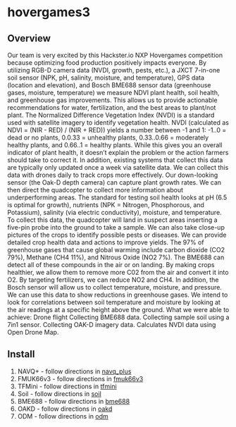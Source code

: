 # hovergames3

## Overview

Our team is very excited by this Hackster.io NXP Hovergames competition because optimizing food production positively impacts everyone.
By utilizing RGB-D camera data (NVDI, growth, pests, etc.), a JXCT 7-in-one soil sensor (NPK, pH, salinity, moisture, and temperature), GPS data (location and elevation), and Bosch BME688 sensor data (greenhouse gases, moisture, temperature) we measure NDVI plant health, soil health, and greenhouse gas improvements. This allows us to provide actionable recommendations for water, fertilization, and the best areas to plant/not plant.
The Normalized Difference Vegetation Index (NVDI)  is a standard used with satellite imagery to identify vegetation health. NVDI (calculated as NDVI = (NIR - RED) / (NIR + RED)) yields a number between -1 and 1: -1..0 = dead or no plants, 0.0.33 = unhealthy plants, 0.33..0.66 = moderately healthy plants, and 0.66..1 = healthy plants. While this gives you an overall indicator of plant health, it doesn’t explain the problem or the action farmers should take to correct it. In addition, existing systems that collect this data are typically only updated once a week via satellite data. We can collect this data with drones daily to track crops more effectively. Our down-looking sensor (the Oak-D depth camera) can capture plant growth rates.
We can then direct the quadcopter to collect more information about underperforming areas. The standard for testing soil health looks at pH (6.5 is optimal for growth), nutrients (NPK = Nitrogen, Phosphorous, and Potassium), salinity (via electric conductivity), moisture, and temperature. To collect this data, the quadcopter will land in suspect areas inserting a five-pin probe into the ground to take a sample. We can also take close-up pictures of the crops to identify possible pests or diseases. We can provide detailed crop health data and actions to improve yields.
The 97% of greenhouse gases that cause global warming include carbon dioxide (CO2 79%), Methane (CH4 11%), and Nitrous Oxide (NO2 7%). The BME688 can detect all of these compounds in the air or on landing. By making crops healthier, we allow them to remove more C02 from the air and convert it into O2. By targeting fertilizers, we can reduce NO2 and CH4. In addition, the Bosch sensor will allow us to collect temperature, moisture, and pressure. We can use this data to show reductions in greenhouse gases. We intend to look for correlations between soil temperature and moisture by looking at the air readings at a specific height above the ground.
What we were able to achieve:
Drone flight
Collecting BME688 data.
Collecting sample soil using a 7in1 sensor.
Collecting OAK-D imagery data.
Calculates NVDI data using Open Drone Map.

## Install

1. NAVQ+ - follow directions in [navq_plus](navq_plus)
2. FMUK66v3 - follow directions in [fmuk66v3](fmuk66v3)
3. TFMini - follow directions in [tfmini](tfmini)
4. Soil - follow directions in [soil](soil)
5. BME688 - follow directions in [bme688](bme688)
6. OAKD - follow directions in [oakd](oakd)
7. ODM - follow directions in [odm](odm)
